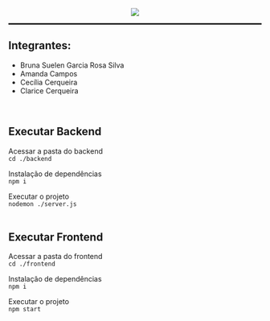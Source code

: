 <p align="center">
  <img src="https://github.com/twinsmyia/ExerSal-versao3/assets/55665877/96dfc0a0-3a8c-4275-8c0c-c1c45947dd27">
</p>
<hr style="height: 3px"/>

## Integrantes:
- Bruna Suelen Garcia Rosa Silva
- Amanda Campos
- Cecília Cerqueira
- Clarice Cerqueira
<br/>


## Executar Backend

Acessar a pasta do backend </br>
``cd ./backend``

Instalação de dependências </br>
``npm i``

Executar o projeto </br>
``nodemon ./server.js``
<br/>
<br/>


## Executar Frontend

Acessar a pasta do frontend </br>
``cd ./frontend``

Instalação de dependências </br>
``npm i``

Executar o projeto </br>
``npm start``
